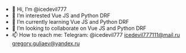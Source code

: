 - 👋 Hi, I’m @icedevil777
- 👀 I’m interested Vue JS and Python DRF
- 🌱 I’m currently learning Vue JS and Python DRF
- 💞️ I’m looking to collaborate on Vue JS and Python DRF
- 📫 How to reach me: Telegram: @icedevil777 icedevil777111@mail.ru gregory.guliaev@yandex.ru

<!---
icedevil777/icedevil777 is a ✨ special ✨ repository because its `README.md` (this file) appears on your GitHub profile.
You can click the Preview link to take a look at your changes.
--->
